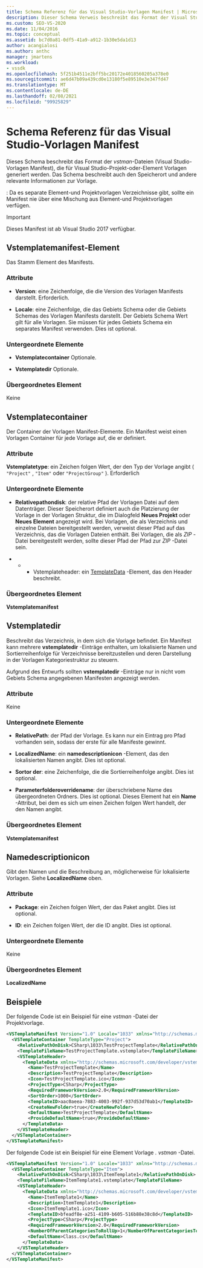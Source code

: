 ```yaml
---
title: Schema Referenz für das Visual Studio-Vorlagen Manifest | Microsoft-Dokumentation
description: Dieser Schema Verweis beschreibt das Format der Visual Studio-Vorlagen Manifest-Dateien, die für Visual Studio-Projekt-oder-Element Vorlagen generiert werden.
ms.custom: SEO-VS-2020
ms.date: 11/04/2016
ms.topic: conceptual
ms.assetid: bc7d0a81-0df5-41a9-a912-1b30e5da1d13
author: acangialosi
ms.author: anthc
manager: jmartens
ms.workload:
- vssdk
ms.openlocfilehash: 5f251b4511e2bff5bc20172e4018560205a378e0
ms.sourcegitcommit: ae6d47b09a439cd0e13180f5e89510e3e347fd47
ms.translationtype: MT
ms.contentlocale: de-DE
ms.lasthandoff: 02/08/2021
ms.locfileid: "99925829"
---
```

# <a name="visual-studio-template-manifest-schema-reference"></a>Schema Referenz für das Visual Studio-Vorlagen Manifest
Dieses Schema beschreibt das Format der *vstman*-Dateien (Visual Studio-Vorlagen Manifest), die für Visual Studio-Projekt-oder-Element Vorlagen generiert werden. Das Schema beschreibt auch den Speicherort und andere relevante Informationen zur Vorlage.

 : Da es separate Element-und Projektvorlagen Verzeichnisse gibt, sollte ein Manifest nie über eine Mischung aus Element-und Projektvorlagen verfügen.

> [!IMPORTANT]
> Dieses Manifest ist ab Visual Studio 2017 verfügbar.

## <a name="vstemplatemanifest-element"></a>Vstemplatemanifest-Element
 Das Stamm Element des Manifests.

### <a name="attributes"></a>Attribute

- **Version**: eine Zeichenfolge, die die Version des Vorlagen Manifests darstellt. Erforderlich.

- **Locale**: eine Zeichenfolge, die das Gebiets Schema oder die Gebiets Schemas des Vorlagen Manifests darstellt. Der Gebiets Schema Wert gilt für alle Vorlagen. Sie müssen für jedes Gebiets Schema ein separates Manifest verwenden. Dies ist optional.

### <a name="child-elements"></a>Untergeordnete Elemente

- **Vstemplatecontainer** Optionale.

- **Vstemplatedir** Optionale.

### <a name="parent-element"></a>Übergeordnetes Element
 Keine

## <a name="vstemplatecontainer"></a>Vstemplatecontainer
 Der Container der Vorlagen Manifest-Elemente. Ein Manifest weist einen Vorlagen Container für jede Vorlage auf, die er definiert.

### <a name="attributes"></a>Attribute
 **Vstemplatetype**: ein Zeichen folgen Wert, der den Typ der Vorlage angibt ( `"Project"` , `"Item"` oder `"ProjectGroup"` ). Erforderlich

### <a name="child-elements"></a>Untergeordnete Elemente

- **Relativepathondisk**: der relative Pfad der Vorlagen Datei auf dem Datenträger. Dieser Speicherort definiert auch die Platzierung der Vorlage in der Vorlagen Struktur, die im Dialogfeld **Neues Projekt** oder **Neues Element** angezeigt wird. Bei Vorlagen, die als Verzeichnis und einzelne Dateien bereitgestellt werden, verweist dieser Pfad auf das Verzeichnis, das die Vorlagen Dateien enthält. Bei Vorlagen, die als *ZIP* -Datei bereitgestellt werden, sollte dieser Pfad der Pfad zur *ZIP* -Datei sein.

- * * Vstemplateheader: ein [TemplateData](../extensibility/templatedata-element-visual-studio-templates.md) -Element, das den Header beschreibt.

### <a name="parent-element"></a>Übergeordnetes Element
 **Vstemplatemanifest**

## <a name="vstemplatedir"></a>Vstemplatedir
 Beschreibt das Verzeichnis, in dem sich die Vorlage befindet. Ein Manifest kann mehrere **vstemplatedir** -Einträge enthalten, um lokalisierte Namen und Sortierreihenfolge für Verzeichnisse bereitzustellen und deren Darstellung in der Vorlagen Kategoriestruktur zu steuern.

 Aufgrund des Entwurfs sollten **vstemplatedir** -Einträge nur in nicht vom Gebiets Schema angegebenen Manifesten angezeigt werden.

### <a name="attributes"></a>Attribute
 Keine

### <a name="child-elements"></a>Untergeordnete Elemente

- **RelativePath**: der Pfad der Vorlage. Es kann nur ein Eintrag pro Pfad vorhanden sein, sodass der erste für alle Manifeste gewinnt.

- **LocalizedName**: ein **namedescriptionicon** -Element, das den lokalisierten Namen angibt. Dies ist optional.

- **Sortor der**: eine Zeichenfolge, die die Sortierreihenfolge angibt. Dies ist optional.

- **Parameterfolderoverridename**: der überschriebene Name des übergeordneten Ordners. Dies ist optional. Dieses Element hat ein **Name** -Attribut, bei dem es sich um einen Zeichen folgen Wert handelt, der den Namen angibt.

### <a name="parent-element"></a>Übergeordnetes Element
 **Vstemplatemanifest**

## <a name="namedescriptionicon"></a>Namedescriptionicon
 Gibt den Namen und die Beschreibung an, möglicherweise für lokalisierte Vorlagen. Siehe **LocalizedName** oben.

### <a name="attributes"></a>Attribute

- **Package**: ein Zeichen folgen Wert, der das Paket angibt. Dies ist optional.

- **ID**: ein Zeichen folgen Wert, der die ID angibt. Dies ist optional.

### <a name="child-elements"></a>Untergeordnete Elemente
 Keine

### <a name="parent-element"></a>Übergeordnetes Element
 **LocalizedName**

## <a name="examples"></a>Beispiele
 Der folgende Code ist ein Beispiel für eine *vstman* -Datei der Projektvorlage.

```xml
<VSTemplateManifest Version="1.0" Locale="1033" xmlns="http://schemas.microsoft.com/developer/vstemplatemanifest/2015">
  <VSTemplateContainer TemplateType="Project">
    <RelativePathOnDisk>CSharp\1033\TestProjectTemplate</RelativePathOnDisk>
    <TemplateFileName>TestProjectTemplate.vstemplate</TemplateFileName>
    <VSTemplateHeader>
      <TemplateData xmlns="http://schemas.microsoft.com/developer/vstemplate/2005">
        <Name>TestProjectTemplate</Name>
        <Description>TestProjectTemplate</Description>
        <Icon>TestProjectTemplate.ico</Icon>
        <ProjectType>CSharp</ProjectType>
        <RequiredFrameworkVersion>2.0</RequiredFrameworkVersion>
        <SortOrder>1000</SortOrder>
        <TemplateID>aac0aeea-7883-4003-992f-937d53d70ab1</TemplateID>
        <CreateNewFolder>true</CreateNewFolder>
        <DefaultName>TestProjectTemplate</DefaultName>
        <ProvideDefaultName>true</ProvideDefaultName>
      </TemplateData>
    </VSTemplateHeader>
  </VSTemplateContainer>
</VSTemplateManifest>

```

 Der folgende Code ist ein Beispiel für eine Element Vorlage *. vstman* -Datei.

```xml
<VSTemplateManifest Version="1.0" Locale="1033" xmlns="http://schemas.microsoft.com/developer/vstemplatemanifest/2015">
  <VSTemplateContainer TemplateType="Item">
    <RelativePathOnDisk>CSharp\1033\ItemTemplate1</RelativePathOnDisk>
    <TemplateFileName>ItemTemplate1.vstemplate</TemplateFileName>
    <VSTemplateHeader>
      <TemplateData xmlns="http://schemas.microsoft.com/developer/vstemplate/2005">
        <Name>ItemTemplate1</Name>
        <Description>ItemTemplate1</Description>
        <Icon>ItemTemplate1.ico</Icon>
        <TemplateID>bfeadf8e-a251-4109-b605-516b88e38c8d</TemplateID>
        <ProjectType>CSharp</ProjectType>
        <RequiredFrameworkVersion>2.0</RequiredFrameworkVersion>
        <NumberOfParentCategoriesToRollUp>1</NumberOfParentCategoriesToRollUp>
        <DefaultName>Class.cs</DefaultName>
      </TemplateData>
    </VSTemplateHeader>
  </VSTemplateContainer>
</VSTemplateManifest>

```
